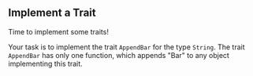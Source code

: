 ﻿## Implement a Trait
Time to implement some traits!

Your task is to implement the trait
`AppendBar` for the type `String`.
The trait `AppendBar` has only one function,
which appends "Bar" to any object
implementing this trait.